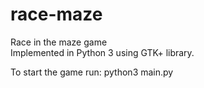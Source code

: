# race-maze
Race in the maze game <br />
Implemented in Python 3 using GTK+ library.  <br />

To start the game run: python3 main.py

